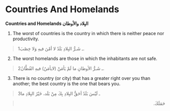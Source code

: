 Countries And Homelands
=======================

**Countries and Homelands البِلاد والأوطان**

1. The worst of countries is the country in which there is neither peace
nor productivity.

> 1ـ شَـرُّ البِلادِ بَلَدٌ لا أمْنَ فيهِ وَلا خِصْبَ.

2. The worst homelands are those in which the inhabitants are not safe.

> 2ـ شَـرُّ الأوطانِ ما لَمْ يَأمَنْ (لايأمَنُ) فيهِ القُطَّانُ.

3. There is no country (or city) that has a greater right over you than
another; the best country is the one that bears you.

> 3ـ لَيْسَ بَلَدٌ أحَقُّ البِلادِ بِكَ مِنْ بَلَد، خَيْرُ البِلادِ ما
<blockquote dir="rtl">
  <p>
حَمَلَكَ.
  </p>
</blockquote>


